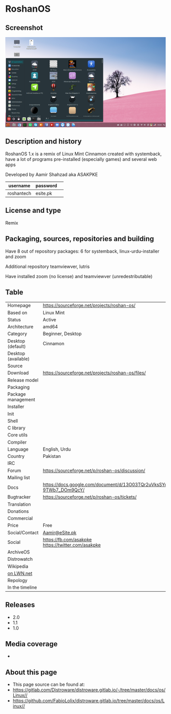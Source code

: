 # RoshanOS

## Screenshot

![RoshanOS 1.1 Screenshot](https://raw.githubusercontent.com/asakpke/RoshanOS/main/RoshanOS-1.1-Screenshot-1.png)

## Description and history

RoshanOS 1.x is a remix of Linux Mint Cinnamon created with systemback, have a lot of programs pre-installed (especially games) and several web apps

Developed by Aamir Shahzad aka ASAKPKE

| username | password |  |
|----------|----------|--|
| roshantech | esite.pk |  |


## License and type

Remix


## Packaging, sources, repositories and building

Have 8 out of repository packages: 6 for systemback, linux-urdu-installer and zoom

Additional repository teamviewver, lutris

Have installed zoom (no license) and teamviewver (unredestributable)


## Table

|                       |  |
|-----------------------|--|
| Homepage              | <https://sourceforge.net/projects/roshan-os/> |
| Based on              | Linux Mint |
| Status                | Active |
| Architecture          | amd64 |
| Category              | Beginner, Desktop |
| Desktop (default)     | Cinnamon | KDE
| Desktop (available)   |  |
| Source                |  |
| Download              | <https://sourceforge.net/projects/roshan-os/files/> |
| Release model         |  |
| Packaging             |  |
| Package management    |  |
| Installer             |  |
| Init                  |  |
| Shell                 |  |
| C library             |  |
| Core utils            |  |
| Compiler              |  |
| Language              | English, Urdu |
| Country               | Pakistan |
| IRC                   |  |
| Forum                 | <https://sourceforge.net/p/roshan-os/discussion/> |
| Mailing list          |  |
| Docs                  | <https://docs.google.com/document/d/13O03TQr2uVksSYozYaa_luC7MhF4G-9TWb7_DOm9QcY/> |
| Bugtracker            | <https://sourceforge.net/p/roshan-os/tickets/> |
| Translation           |  |
| Donations             |  |
| Commercial            |  |
| Price                 | Free |
| Social/Contact        | Aamir@eSite.pk |
| Social                | <https://fb.com/asakpke> <br> <https://twitter.com/asakpke> |
| ArchiveOS             |  |
| Distrowatch           |  |
| Wikipedia             |  |
| [on LWN.net](https://lwn.net/Distributions/) |  |
| Repology              |  |
| In the timeline       |  |


## Releases

* 2.0
* 1.1
* 1.0


## Media coverage

* 


## About this page

* This page source can be found at:
* <https://gitlab.com/Distroware/distroware.gitlab.io/-/tree/master/docs/os/Linux//>
* <https://github.com/FabioLolix/distroware.gitlab.io/tree/master/docs/os/Linux//>
